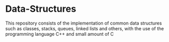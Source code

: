 # Data-Structures
This repository consists of the implementation of common data structures such as classes, stacks, queues, linked lists and others, with the use of the programming language C++ and small amount of C
